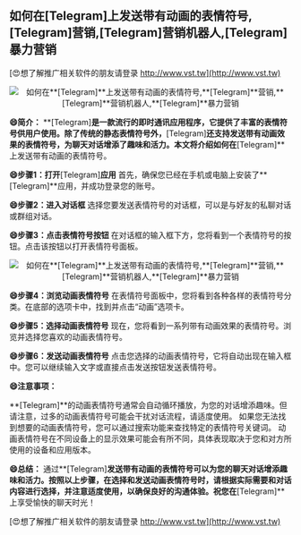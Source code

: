 ## **如何在**[Telegram]**上发送带有动画的表情符号,**[Telegram]**营销,**[Telegram]**营销机器人,**[Telegram]**暴力营销**

[😍想了解推广相关软件的朋友请登录 http://www.vst.tw](http://www.vst.tw)

 <center><img src="https://vst.tw/MP4/tuiguang/png/4.png" alt="如何在**[Telegram]**上发送带有动画的表情符号,**[Telegram]**营销,**[Telegram]**营销机器人,**[Telegram]**暴力营销"></center>

**😄简介：**
**[Telegram]**是一款流行的即时通讯应用程序，它提供了丰富的表情符号供用户使用。除了传统的静态表情符号外，**[Telegram]**还支持发送带有动画效果的表情符号，为聊天对话增添了趣味和活力。本文将介绍如何在**[Telegram]**上发送带有动画的表情符号。

**😄步骤1：打开**[Telegram]**应用**
首先，确保您已经在手机或电脑上安装了**[Telegram]**应用，并成功登录您的账号。

**😄步骤2：进入对话框**
选择您要发送表情符号的对话框，可以是与好友的私聊对话或群组对话。

**😄步骤3：点击表情符号按钮**
在对话框的输入框下方，您将看到一个表情符号的按钮。点击该按钮以打开表情符号面板。

 <center><img src="https://vst.tw/MP4/tuiguang/png/8.png" alt="如何在**[Telegram]**上发送带有动画的表情符号,**[Telegram]**营销,**[Telegram]**营销机器人,**[Telegram]**暴力营销"></center>

**😄步骤4：浏览动画表情符号**
在表情符号面板中，您将看到各种各样的表情符号分类。在底部的选项卡中，找到并点击“动画”选项卡。

**😄步骤5：选择动画表情符号**
现在，您将看到一系列带有动画效果的表情符号。浏览并选择您喜欢的动画表情符号。

**😄步骤6：发送动画表情符号**
点击您选择的动画表情符号，它将自动出现在输入框中。您可以继续输入文字或直接点击发送按钮发送表情符号。

**😄注意事项：**

**[Telegram]**的动画表情符号通常会自动循环播放，为您的对话增添趣味。但请注意，过多的动画表情符号可能会干扰对话流程，请适度使用。
如果您无法找到想要的动画表情符号，您可以通过搜索功能来查找特定的表情符号关键词。
动画表情符号在不同设备上的显示效果可能会有所不同，具体表现取决于您和对方所使用的设备和应用版本。

**😄总结：**
通过**[Telegram]**发送带有动画的表情符号可以为您的聊天对话增添趣味和活力。按照以上步骤，在选择和发送动画表情符号时，请根据实际需要和对话内容进行选择，并注意适度使用，以确保良好的沟通体验。祝您在**[Telegram]**上享受愉快的聊天时光！

[😍想了解推广相关软件的朋友请登录 http://www.vst.tw](http://www.vst.tw)




